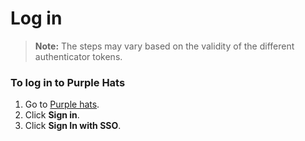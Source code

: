 # Log in
>**Note:** The steps may vary based on the validity of the different authenticator tokens.  


### To log in to Purple Hats
 
1. Go to [Purple hats]().
1. Click **Sign in**.
1. Click **Sign In with SSO**.  
        
    